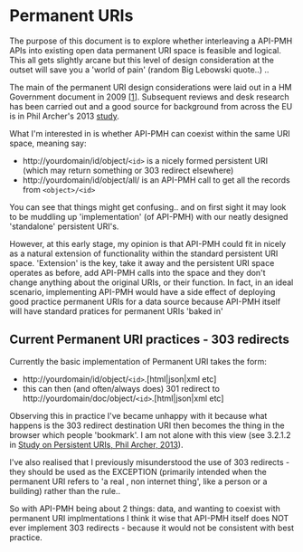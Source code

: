 # Permanent URIs
The purpose of this document is to explore whether interleaving a API-PMH APIs into existing open data permanent URI space is feasible and logical. This all gets slightly arcane but this level of design consideration at the outset will save you a 'world of pain' (random Big Lebowski quote..) ..

The main of the permanent URI design considerations were laid out in a HM Government document in 2009 [[1](https://www.gov.uk/government/publications/designing-uri-sets-for-the-uk-public-sector)]. Subsequent reviews and desk research has been carried out and a good source for background from across the EU is in Phil Archer's 2013 [study](http://philarcher.org/diary/2013/uripersistence/).

What I'm interested in is whether API-PMH can coexist within the same URI space, meaning say:
* http://yourdomain/id/object/`<id>` is a nicely formed persistent URI (which may return something or 303 redirect elsewhere)
* http://yourdomain/id/object/all/ is an API-PMH call to get all the records from `<object>/<id>`

You can see that things might get confusing.. and on first sight it may look to be muddling up 'implementation' (of API-PMH) with our neatly designed 'standalone' persistent URI's.  

However, at this early stage, my opinion is that API-PMH could fit in nicely as a natural extension of functionality within the standard persistent URI space. 'Extension' is the key, take it away and the persistent URI space operates as before, add API-PMH calls into the space and they don't change anything about the original URIs, or their function.
In fact, in an ideal scenario, implementing API-PMH would have a side effect of deploying good practice permanent URIs for a data source because API-PMH itself will have standard pratices for permanent URIs 'baked in'


## Current Permanent URI practices - 303 redirects
Currently the basic implementation of Permanent URI takes the form:

* http://yourdomain/id/object/`<id>`.[html|json|xml etc]
* this can then (and often/always does) 301 redirect to http://yourdomain/doc/object/`<id>`.[html|json|xml etc]

Observing this in practice I've became unhappy with it because what happens is the 303 redirect destination URI then becomes the thing in the browser which people 'bookmark'. I am not alone with this view (see 3.2.1.2 in [Study on Persistent URIs, Phil Archer, 2013](http://philarcher.org/diary/2013/uripersistence/#rulesmagt)).

I've also realised that I previously misunderstood the use of 303 redirects - they should be used as the EXCEPTION (primarily intended when the permanent URI refers to 'a real , non internet thing', like a person or a building) rather than the rule..

So with API-PMH being about 2 things: data, and wanting to coexist with permanent URI implmentations I think it wise that API-PMH itself does NOT ever implement 303 redirects - because it would not be consistent with best practice.



